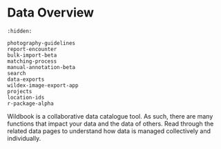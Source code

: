 # Data Overview

```{toctree}
:hidden:

photography-guidelines
report-encounter
bulk-import-beta
matching-process
manual-annotation-beta
search
data-exports
wildex-image-export-app
projects
location-ids
r-package-alpha
```

Wildbook is a collaborative data catalogue tool. As such, there are many functions that impact your data and the data of others. Read through the related data pages to understand how data is managed collectively and individually.
